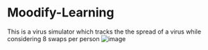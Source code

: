# Moodify-Learning

This is a virus simulator which tracks the the spread of a virus while considering 8 swaps per person
![image](https://user-images.githubusercontent.com/81459933/113349866-4b04ac00-9356-11eb-8714-445842d5d33d.png)

